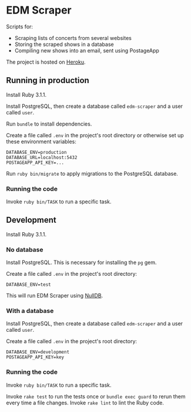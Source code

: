 # EDM Scraper

Scripts for:
- Scraping lists of concerts from several websites
- Storing the scraped shows in a database
- Compiling new shows into an email, sent using PostageApp

The project is hosted on [Heroku](https://edm-scraper.herokuapp.com/).

## Running in production

Install Ruby 3.1.1.

Install PostgreSQL, then create a database called `edm-scraper` and a user called `user`.

Run `bundle` to install dependencies.

Create a file called `.env` in the project's root directory or otherwise set up these environment variables:

```
DATABASE_ENV=production
DATABASE_URL=localhost:5432
POSTAGEAPP_API_KEY=...
```

Run `ruby bin/migrate` to apply migrations to the PostgreSQL database.

### Running the code

Invoke `ruby bin/TASK` to run a specific task.

## Development

Install Ruby 3.1.1.

### No database

Install PostgreSQL. This is necessary for installing the `pg` gem.

Create a file called `.env` in the project's root directory:

```
DATABASE_ENV=test
```

This will run EDM Scraper using [NullDB](https://github.com/nulldb/nulldb).

### With a database

Install PostgreSQL, then create a database called `edm-scraper` and a user called `user`.

Create a file called `.env` in the project's root directory:

```
DATABASE_ENV=development
POSTAGEAPP_API_KEY=key
```

### Running the code

Invoke `ruby bin/TASK` to run a specific task.

Invoke `rake test` to run the tests once or `bundle exec guard` to rerun them every time a file changes. Invoke `rake lint` to lint the Ruby code.
